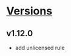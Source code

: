 # [Versions](https://github.com/Tracktor/eslint-config-react-tracktor/releases)

## v1.12.0
- add unlicensed rule
